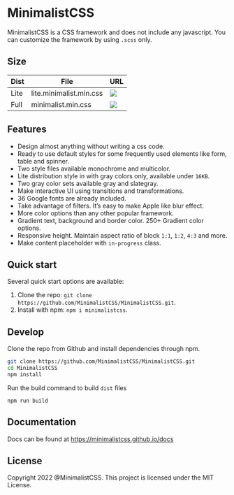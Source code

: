# MinimalistCSS

MinimalistCSS is a CSS framework and does not include any javascript. You can customize the framework by using `.scss` only.

## Size

| Dist | File | URL |
|---|---|---|
Lite  | lite.minimalist.min.css | ![](https://img.badgesize.io/MinimalistCSS/MinimalistCSS/main/dist/lite.minimalist.min.css.svg?compression=brotli)
Full | minimalist.min.css | ![](https://img.badgesize.io/MinimalistCSS/MinimalistCSS/main/dist/minimalist.min.css.svg?compression=brotli)

## Features

- Design almost anything without writing a css code.
- Ready to use default styles for some frequently used elements like form, table and spinner.
- Two style files available monochrome and multicolor.
- Lite distribution style in with gray colors only,  available under `16KB`.
- Two gray color sets available gray and slategray.
- Make interactive UI using transitions and transformations.
- 36 Google fonts are already included.
- Take advantage of filters. It’s easy to make Apple like blur effect.
- More color options than any other popular framework.
- Gradient text, background and border color. 250+ Gradient color options.
- Responsive height. Maintain aspect ratio of block `1:1`, `1:2`, `4:3` and more.
- Make content placeholder with `in-progress` class.

## Quick start

Several quick start options are available:

1. Clone the repo: `git clone https://github.com/MinimalistCSS/MinimalistCSS.git`.
2. Install with npm: `npm i minimalistcss`.

## Develop

Clone the repo from Github and install dependencies through npm.

``` bash
git clone https://github.com/MinimalistCSS/MinimalistCSS.git
cd MinimalistCSS
npm install
```

Run the build command to build `dist` files

`npm run build`

## Documentation

Docs can be found at https://minimalistcss.github.io/docs

## License

Copyright 2022 @MinimalistCSS. This project is licensed under the MIT License.
